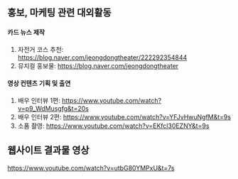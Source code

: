 ## 홍보, 마케팅 관련 대외활동
#### 카드 뉴스 제작
1. 자전거 코스 추천: https://blog.naver.com/jeongdongtheater/222292354844
2. 뮤지컬 홍보물: https://blog.naver.com/jeongdongtheater


#### 영상 컨텐츠 기획 및 출연
1. 배우 인터뷰 1편: https://www.youtube.com/watch?v=p9_WdMusgfg&t=20s
2. 배우 인터뷰 2편: https://www.youtube.com/watch?v=YFJvHwuNgfM&t=9s
3. 소품 촬영: https://www.youtube.com/watch?v=EKfcl30EZNY&t=9s

## 웹사이트 결과물 영상
https://www.youtube.com/watch?v=utbG80YMPxU&t=7s
